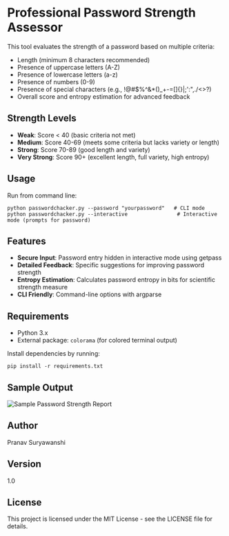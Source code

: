 # Professional Password Strength Assessor

This tool evaluates the strength of a password based on multiple criteria:

- Length (minimum 8 characters recommended)
- Presence of uppercase letters (A-Z)
- Presence of lowercase letters (a-z)
- Presence of numbers (0-9)
- Presence of special characters (e.g., !@#$%^&*()_+-=[]{}|;':",./<>?)
- Overall score and entropy estimation for advanced feedback

## Strength Levels

- **Weak**: Score < 40 (basic criteria not met)
- **Medium**: Score 40-69 (meets some criteria but lacks variety or length)
- **Strong**: Score 70-89 (good length and variety)
- **Very Strong**: Score 90+ (excellent length, full variety, high entropy)

## Usage

Run from command line:

```
python passwordchacker.py --password "yourpassword"   # CLI mode
python passwordchacker.py --interactive                # Interactive mode (prompts for password)
```

## Features

- **Secure Input**: Password entry hidden in interactive mode using getpass
- **Detailed Feedback**: Specific suggestions for improving password strength
- **Entropy Estimation**: Calculates password entropy in bits for scientific strength measure
- **CLI Friendly**: Command-line options with argparse

## Requirements

- Python 3.x
- External package: `colorama` (for colored terminal output)

Install dependencies by running:

```
pip install -r requirements.txt
```

## Sample Output

![Sample Password Strength Report](sample-report/passwordcheck.jpg)

## Author

Pranav Suryawanshi

## Version

1.0

## License

This project is licensed under the MIT License - see the LICENSE file for details.

